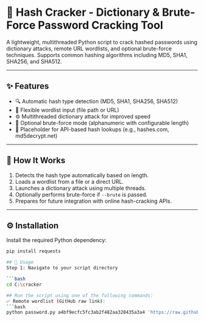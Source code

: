 # 🔐 Hash Cracker - Dictionary & Brute-Force Password Cracking Tool

A lightweight, multithreaded Python script to crack hashed passwords using dictionary attacks, remote URL wordlists, and optional brute-force techniques. Supports common hashing algorithms including MD5, SHA1, SHA256, and SHA512.

---

## ✨ Features

- 🔍 Automatic hash type detection (MD5, SHA1, SHA256, SHA512)
- 📁 Flexible wordlist input (file path or URL)
- ⚙️ Multithreaded dictionary attack for improved speed
- 🧠 Optional brute-force mode (alphanumeric with configurable length)
- 🧩 Placeholder for API-based hash lookups (e.g., hashes.com, md5decrypt.net)

---

## 🧠 How It Works

1. Detects the hash type automatically based on length.
2. Loads a wordlist from a file or a direct URL.
3. Launches a dictionary attack using multiple threads.
4. Optionally performs brute-force if `--brute` is passed.
5. Prepares for future integration with online hash-cracking APIs.

---

## ⚙️ Installation

Install the required Python dependency:

```bash
pip install requests

## 🚀 Usage
Step 1: Navigate to your script directory

```bash
cd C:\cracker

## Run the script using one of the following commands:
✅ Remote wordlist (GitHub raw link):
```bash
python password.py a4bf9ecfc5fc3ab2f482aa328435a3a4 'https://raw.githubusercontent.com/nonigopalchandro/password/refs/heads/main/pass.txt'
